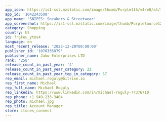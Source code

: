 ```yaml
---
app_icon: https://is1-ssl.mzstatic.com/image/thumb/Purple116/v4/e8/a4/1f/e8a41fa7-1924-a19c-ca62-7d05ee90378c/AppIcon-1x_U007emarketing-0-7-0-85-220-0.png/1024x1024bb.png
app_id: '1042243508'
app_name: 'SNIPES: Sneakers & Streetwear'
app_screenshot: https://is1-ssl.mzstatic.com/image/thumb/PurpleSource126/v4/96/86/c9/9686c9e5-4f8a-4a32-3b21-cfbc7dda1cb1/4936b1c0-1c9d-446d-a57b-2ff4fc8546d1_111423_App_Store_Update_6.5__iPhone_1284x2778px_1.jpg/1284x2778bb.png
category: Shopping
country: US
id: 7rgFeu_ytms4
language: en
most_recent_release: '2023-12-20T00:00:00'
publisher_id: '1076336879'
publisher_name: Jako Enterprises LTD
rank: '258'
release_count_in_past_year: '4'
release_count_in_past_year_category: 22
release_count_in_past_year_top_in_category: 57
rep_email: michael.roguly@bitrise.io
rep_first_name: Michael
rep_full_name: Michael Roguly
rep_linkedin: https://www.linkedin.com/in/michael-roguly-77376710
rep_phone: +1 949-233-3404
rep_photo: michael.jpg
rep_title: Account Manager
store: itunes_connect
---
```

